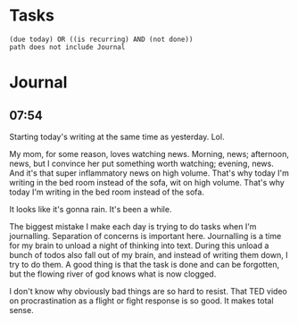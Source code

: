 # Tasks
```tasks
(due today) OR ((is recurring) AND (not done))
path does not include Journal
```
# Journal
## 07:54
Starting today's writing at the same time as yesterday. Lol.

My mom, for some reason, loves watching news. Morning, news; afternoon, news, but I convince her put something worth watching; evening, news. And it's that super inflammatory news on high volume. That's why today I'm writing in the bed room instead of the sofa, wit on high volume. That's why today I'm writing in the bed room instead of the sofa.

It looks like it's gonna rain. It's been a while.

The biggest mistake I make each day is trying to do tasks when I'm journalling. Separation of concerns is important here. Journalling is a time for my brain to unload a night of thinking into text. During this unload a bunch of todos also fall out of my brain, and instead of writing them down, I try to do them. A good thing is that the task is done and can be forgotten, but the flowing river of god knows what is now clogged.

I don't know why obviously bad things are so hard to resist. That TED video on procrastination as a flight or fight response is so good. It makes total sense.